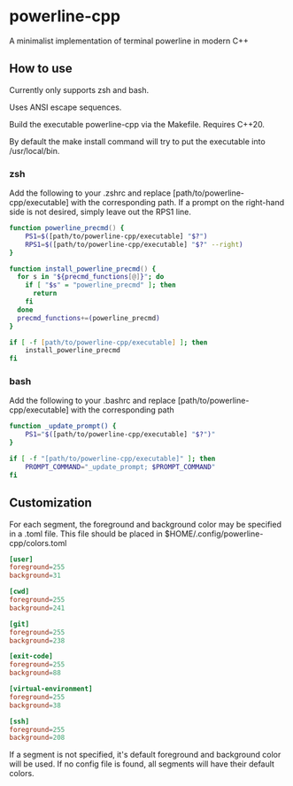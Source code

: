 # powerline-cpp
A minimalist implementation of terminal powerline in modern C++

## How to use
Currently only supports zsh and bash.

Uses ANSI escape sequences.

Build the executable powerline-cpp via the Makefile. Requires C++20.

By default the make install command will try to put the executable into /usr/local/bin.

### zsh
Add the following to your .zshrc and replace [path/to/powerline-cpp/executable] with the corresponding path.
If a prompt on the right-hand side is not desired, simply leave out the
RPS1 line.
```zsh
function powerline_precmd() {
    PS1=$([path/to/powerline-cpp/executable] "$?")
    RPS1=$([path/to/powerline-cpp/executable] "$?" --right)
}

function install_powerline_precmd() {
  for s in "${precmd_functions[@]}"; do
    if [ "$s" = "powerline_precmd" ]; then
      return
    fi
  done
  precmd_functions+=(powerline_precmd)
}

if [ -f [path/to/powerline-cpp/executable] ]; then
    install_powerline_precmd
fi
```

### bash
Add the following to your .bashrc and replace [path/to/powerline-cpp/executable] with the corresponding path
```bash
function _update_prompt() {
    PS1="$([path/to/powerline-cpp/executable] "$?")"
}

if [ -f "[path/to/powerline-cpp/executable]" ]; then
    PROMPT_COMMAND="_update_prompt; $PROMPT_COMMAND"
fi
```

## Customization
For each segment, the foreground and background color may be specified in a .toml
file. This file should be placed in $HOME/.config/powerline-cpp/colors.toml
```toml
[user]
foreground=255
background=31

[cwd]
foreground=255
background=241

[git]
foreground=255
background=238

[exit-code]
foreground=255
background=88

[virtual-environment]
foreground=255
background=38

[ssh]
foreground=255
background=208
```
If a segment is not specified, it's default foreground and background color
will be used. If no config file is found, all segments will have their default colors.
